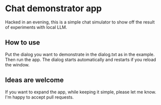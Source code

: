 # Chat demonstrator app
Hacked in an evening, this is a simple chat simulator to show off the result of experiments with local LLM.

## How to use
Put the dialog you want to demonstrate in the dialog.txt as in the example. Then run the app. The dialog starts automatically and restarts if you reload the window.

## Ideas are welcome
If you want to expand the app, while keeping it simple, please let me know. I'm happy to accept pull requests.
